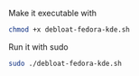 Make it executable with
```sh
chmod +x debloat-fedora-kde.sh
```

Run it with sudo
```sh
sudo ./debloat-fedora-kde.sh
```
